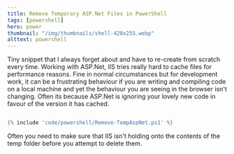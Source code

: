 ```yaml
---
title: Remove Temporary ASP.Net Files in PowerShell
tags: [powershell]
hero: power
thumbnail: "/img/thumbnails/shell-420x255.webp"
alttext: powershell
---
```


Tiny snippet that I always forget about and have to re-create from scratch every time. Working with ASP.Net, IIS tries really hard to
cache files for performance reasons. Fine in normal circumstances but for development work, it can be a frustrating behaviour if
you are writing and compiling code on a local machine and yet the behaviour you are seeing in the browser isn't changing. Often its
because ASP.Net is ignoring your lovely new code in favour of the version it has cached.

```powershell

{% include 'code/powershell/Remove-TempAspNet.ps1' %}

```

Often you need to make sure that IIS isn't holding onto the contents of the temp folder before you attempt to delete them.
